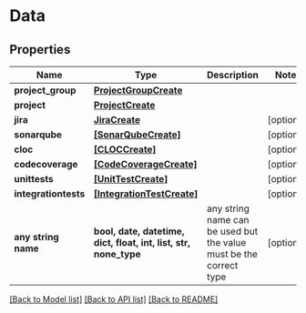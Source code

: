 # Data


## Properties
Name | Type | Description | Notes
------------ | ------------- | ------------- | -------------
**project_group** | [**ProjectGroupCreate**](ProjectGroupCreate.md) |  | 
**project** | [**ProjectCreate**](ProjectCreate.md) |  | 
**jira** | [**JiraCreate**](JiraCreate.md) |  | [optional] 
**sonarqube** | [**[SonarQubeCreate]**](SonarQubeCreate.md) |  | [optional] 
**cloc** | [**[CLOCCreate]**](CLOCCreate.md) |  | [optional] 
**codecoverage** | [**[CodeCoverageCreate]**](CodeCoverageCreate.md) |  | [optional] 
**unittests** | [**[UnitTestCreate]**](UnitTestCreate.md) |  | [optional] 
**integrationtests** | [**[IntegrationTestCreate]**](IntegrationTestCreate.md) |  | [optional] 
**any string name** | **bool, date, datetime, dict, float, int, list, str, none_type** | any string name can be used but the value must be the correct type | [optional]

[[Back to Model list]](../README.md#documentation-for-models) [[Back to API list]](../README.md#documentation-for-api-endpoints) [[Back to README]](../README.md)


